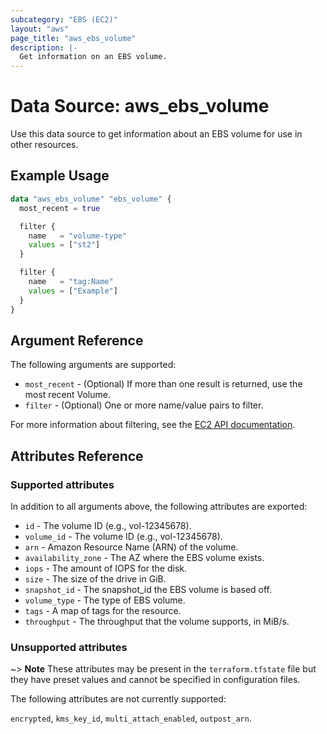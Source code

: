 ```yaml
---
subcategory: "EBS (EC2)"
layout: "aws"
page_title: "aws_ebs_volume"
description: |-
  Get information on an EBS volume.
---
```


# Data Source: aws_ebs_volume

Use this data source to get information about an EBS volume for use in other resources.

## Example Usage

```terraform
data "aws_ebs_volume" "ebs_volume" {
  most_recent = true

  filter {
    name   = "volume-type"
    values = ["st2"]
  }

  filter {
    name   = "tag:Name"
    values = ["Example"]
  }
}
```

## Argument Reference

The following arguments are supported:

* `most_recent` - (Optional) If more than one result is returned, use the most recent Volume.
* `filter` - (Optional) One or more name/value pairs to filter.

For more information about filtering, see the [EC2 API documentation][describe-volumes].

## Attributes Reference

### Supported attributes

In addition to all arguments above, the following attributes are exported:

* `id` - The volume ID (e.g., vol-12345678).
* `volume_id` - The volume ID (e.g., vol-12345678).
* `arn` - Amazon Resource Name (ARN) of the volume.
* `availability_zone` - The AZ where the EBS volume exists.
* `iops` - The amount of IOPS for the disk.
* `size` - The size of the drive in GiB.
* `snapshot_id` - The snapshot_id the EBS volume is based off.
* `volume_type` - The type of EBS volume.
* `tags` - A map of tags for the resource.
* `throughput` - The throughput that the volume supports, in MiB/s.

### Unsupported attributes

~> **Note** These attributes may be present in the `terraform.tfstate` file but they have preset values and cannot be specified in configuration files.

The following attributes are not currently supported:

`encrypted`, `kms_key_id`, `multi_attach_enabled`, `outpost_arn`.

[describe-volumes]: https://docs.cloud.croc.ru/en/api/ec2/volumes/DescribeVolumes.html
